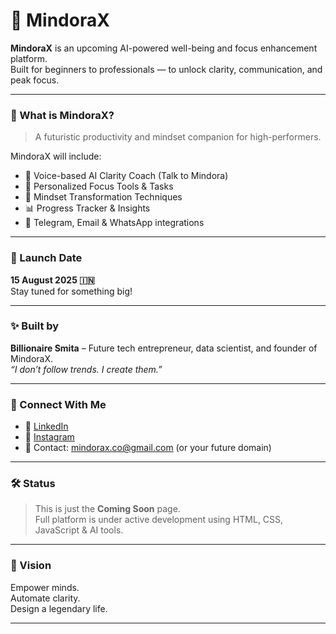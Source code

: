 # 🧠 MindoraX

**MindoraX** is an upcoming AI-powered well-being and focus enhancement platform.  
Built for beginners to professionals — to unlock clarity, communication, and peak focus.

---

### 🚀 What is MindoraX?

> A futuristic productivity and mindset companion for high-performers.

MindoraX will include:
- 📢 Voice-based AI Clarity Coach (Talk to Mindora)
- 🎯 Personalized Focus Tools & Tasks
- 🔄 Mindset Transformation Techniques
- 📊 Progress Tracker & Insights
- 💬 Telegram, Email & WhatsApp integrations

---

### 📅 Launch Date

**15 August 2025 🇮🇳**  
Stay tuned for something big!

---

### ✨ Built by

**Billionaire Smita** – Future tech entrepreneur, data scientist, and founder of MindoraX.  
_“I don’t follow trends. I create them.”_

---

### 📍 Connect With Me

- 🔗 [LinkedIn](https://linkedin.com/in/yourprofile)
- 📸 [Instagram](https://instagram.com/yourprofile)
- 💬 Contact: mindorax.co@gmail.com (or your future domain)

---

### 🛠️ Status

> This is just the **Coming Soon** page.  
> Full platform is under active development using HTML, CSS, JavaScript & AI tools.

---

### 🌈 Vision

Empower minds.  
Automate clarity.  
Design a legendary life.

---


